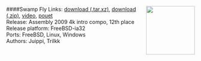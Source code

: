 ####Swamp Fly
<a href="https://github.com/trilkk/faemiyah-demoscene_2009-08_4k-intro_swamp_fly"><img src="https://raw.githubusercontent.com/trilkk/faemiyah-demoscene_2009-08_4k-intro_swamp_fly/master/screenshot_www.jpg" height="130em" align="right" /></a>
Links: [download (.tar.xz)](http://faemiyah.fi/data/swamp_fly.tar.xz), [download (.zip)](http://faemiyah.fi/data/swamp_fly.zip), [video](http://faemiyah.fi/data/swamp_fly.mkv), [pouet](http://www.pouet.net/prod.php?which=53669)  
Release: Assembly 2009 4k intro compo, 12th place  
Release platform: FreeBSD-ia32  
Ports: FreeBSD, Linux, Windows  
Authors: Juippi, Trilkk
